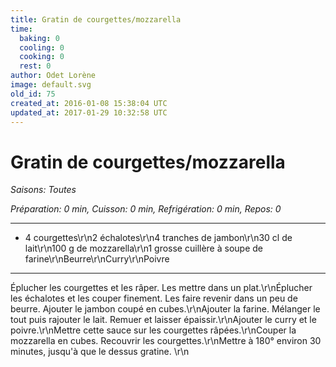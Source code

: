```yaml
---
title: Gratin de courgettes/mozzarella
time:
  baking: 0
  cooling: 0
  cooking: 0
  rest: 0
author: Odet Lorène
image: default.svg
old_id: 75
created_at: 2016-01-08 15:38:04 UTC
updated_at: 2017-01-29 10:32:58 UTC
---
```


# Gratin de courgettes/mozzarella

_Saisons: Toutes_

_Préparation: 0 min, Cuisson: 0 min, Refrigération: 0 min, Repos: 0_

---

- 4 courgettes\r\n2 échalotes\r\n4 tranches de jambon\r\n30 cl de lait\r\n100 g de mozzarella\r\n1 grosse cuillère à soupe de farine\r\nBeurre\r\nCurry\r\nPoivre

---

Éplucher les courgettes et les râper. Les mettre dans un plat.\r\nÉplucher les échalotes et les couper finement. Les faire revenir dans un peu de beurre. Ajouter le jambon coupé en cubes.\r\nAjouter la farine. Mélanger le tout puis rajouter le lait. Remuer et laisser épaissir.\r\nAjouter le curry et le poivre.\r\nMettre cette sauce sur les courgettes râpées.\r\nCouper la mozzarella en cubes. Recouvrir les courgettes.\r\nMettre à 180° environ 30 minutes, jusqu'à que le dessus gratine. \r\n
